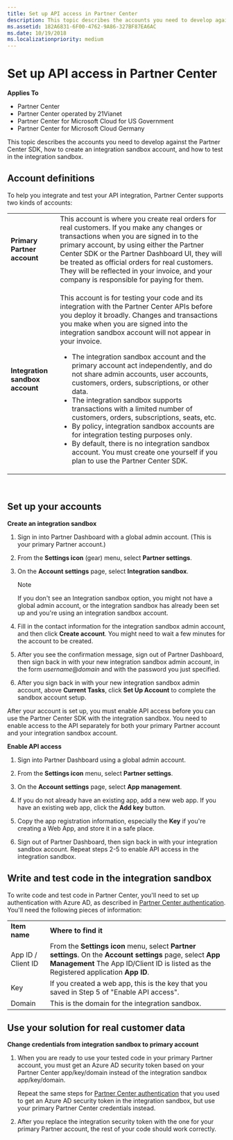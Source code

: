 ```yaml
---
title: Set up API access in Partner Center
description: This topic describes the accounts you need to develop against the Partner Center SDK, how to create an integration sandbox account, and how to test in the integration sandbox.
ms.assetid: 182A6831-6F00-4762-9A86-327BF87EA6AC
ms.date: 10/19/2018
ms.localizationpriority: medium
---
```


# Set up API access in Partner Center


**Applies To**

- Partner Center
- Partner Center operated by 21Vianet
- Partner Center for Microsoft Cloud for US Government
- Partner Center for Microsoft Cloud Germany

This topic describes the accounts you need to develop against the Partner Center SDK, how to create an integration sandbox account, and how to test in the integration sandbox.

## <span id="supportedAccountTypes"/><span id="supportedaccounttypes"/><span id="SUPPORTEDACCOUNTTYPES"/>Account definitions


To help you integrate and test your API integration, Partner Center supports two kinds of accounts:

<table>
  <tr>
    <td><strong>Primary Partner account</strong></td>
    <td>This account is where you create real orders for real customers. If you make any changes or transactions when you are signed in to the primary account, by using either the Partner Center SDK or the Partner Dashboard UI, they will be treated as official orders for real customers. They will be reflected in your invoice, and your company is responsible for paying for them.</td>
  </tr>
  <tr>
    <td><strong>Integration sandbox account</strong></td>
    <td><p>This account is for testing your code and its integration with the Partner Center APIs before you deploy it broadly. Changes and transactions you make when you are signed into the integration sandbox account will not appear in your invoice.</p>
      <ul>
        <li>The integration sandbox account and the primary account act independently, and do not share admin accounts, user accounts, customers, orders, subscriptions, or other data.</li>
        <li>The integration sandbox supports transactions with a limited number of customers, orders, subscriptions, seats, etc.</li>
        <li>By policy, integration sandbox accounts are for integration testing purposes only.</li>
        <li>By default, there is no integration sandbox account. You must create one yourself if you plan to use the Partner Center SDK.</li>
      </ul>
    </td>
  </tr>
</table>

 
## <span id="Set__up_your_accounts"/><span id="set__up_your_accounts"/><span id="SET__UP_YOUR_ACCOUNTS"/>Set up your accounts

<span id="createIntegrationSandbox"/><span id="createintegrationsandbox"/><span id="CREATEINTEGRATIONSANDBOX"/>
**Create an integration sandbox**

1.  Sign in into Partner Dashboard with a global admin account. (This is your primary Partner account.)
2.  From the **Settings icon** (gear) menu, select **Partner settings**.
3.  On the **Account settings** page, select **Integration sandbox**.

    >[!NOTE]
    >If you don't see an Integration sandbox option, you might not have a global admin account, or the integration sandbox has already been set up and you're using an integration sandbox account.

4.  Fill in the contact information for the integration sandbox admin account, and then click **Create account**. You might need to wait a few minutes for the account to be created.

5.  After you see the confirmation message, sign out of Partner Dashboard, then sign back in with your new integration sandbox admin account, in the form *username*@*domain* and with the password you just specified.

6.  After you sign back in with your new integration sandbox admin account, above **Current Tasks**, click **Set Up Account** to complete the sandbox account setup.

<span id="enableAPIAccess"/><span id="enableapiaccess"/><span id="ENABLEAPIACCESS"/>

After your account is set up, you must enable API access before you can use the Partner Center SDK with the integration sandbox. You need to enable access to the API separately for both your primary Partner account and your integration sandbox account.

**Enable API access**

1.  Sign into Partner Dashboard using a global admin account.

2.  From the **Settings icon** menu, select **Partner settings**.

3.  On the **Account settings** page, select **App management**.

4. If you do not already have an existing app, add a new web app. If you have an existing web app, click the **Add key** button.

5.  Copy the app registration information, especially the **Key** if you're creating a Web App, and store it in a safe place.

6.  Sign out of Partner Dashboard, then sign back in with your integration sandbox account. Repeat steps 2-5 to enable API access in the integration sandbox.


## <span id="writeTestCode"/><span id="writetestcode"/><span id="WRITETESTCODE"/>Write and test code in the integration sandbox

To write code and test code in Partner Center, you'll need to set up authentication with Azure AD, as described in [Partner Center authentication](partner-center-authentication.md). You'll need the following pieces of information:

<table>
  <tr>
    <td><strong>Item name</strong></td>
    <td><strong>Where to find it</strong></td>
  </tr>
  <tr>
    <td>App ID / Client ID</td>
    <td>From the <strong>Settings icon</strong> menu, select <strong>Partner settings</strong>. On the <strong>Account settings</strong> page, select <strong>App Management</strong> The App ID/Client ID is listed as the Registered application <strong>App ID</strong>.</td>
  </tr>
  <tr>
    <td>Key</td>
    <td>If you created a web app, this is the key that you saved in Step 5 of &quot;Enable API access&quot;.</td>
  </tr>
  <tr>
    <td>Domain</td>
    <td>This is the domain for the integration sandbox.</td>
  </tr>
</table>


## <span id="runTestedCode"/><span id="runtestedcode"/><span id="RUNTESTEDCODE"/>Use your solution for real customer data

**Change credentials from integration sandbox to primary account**

1.  When you are ready to use your tested code in your primary Partner account, you must get an Azure AD security token based on your Partner Center app/key/domain instead of the integration sandbox app/key/domain.

    Repeat the same steps for [Partner Center authentication](partner-center-authentication.md) that you used to get an Azure AD security token in the integration sandbox, but use your primary Partner Center credentials instead.

2.  After you replace the integration security token with the one for your primary Partner account, the rest of your code should work correctly.
  